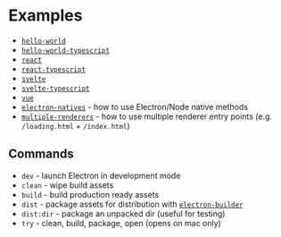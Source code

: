 # Examples

- [`hello-world`](hello-world)
- [`hello-world-typescript`](hello-world-typescript)
- [`react`](react)
- [`react-typescript`](react-typescript)
- [`svelte`](svelte)
- [`svelte-typescript`](svelte-typescript)
- [`vue`](vue)
- [`electron-natives`](electron-natives) - how to use Electron/Node native methods
- [`multiple-renderers`](multiple-renderers) - how to use multiple renderer
  entry points (e.g. `/loading.html` + `/index.html`)

## Commands

- `dev` - launch Electron in development mode
- `clean` - wipe build assets
- `build` - build production ready assets
- `dist` - package assets for distribution with [`electron-builder`](https://www.electron.build/)
- `dist:dir` - package an unpacked dir (useful for testing)
- `try` - clean, build, package, open (opens on mac only)
